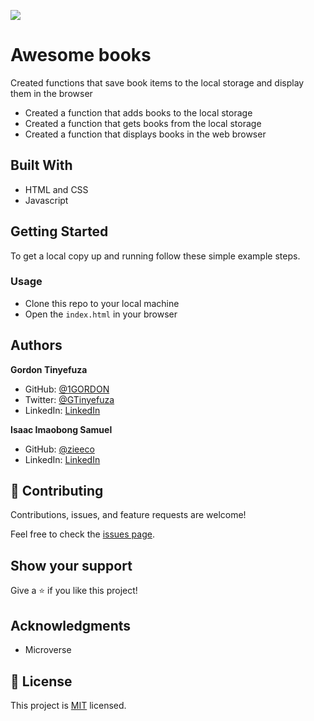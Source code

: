 ![](https://img.shields.io/badge/Microverse-blueviolet)

# Awesome books

Created functions that save book items to the local storage and display them in the browser

- Created a function that adds books to the local storage
- Created a function that gets books from the local storage
- Created a function that displays books in the web browser

## Built With

- HTML and CSS
- Javascript

## Getting Started

To get a local copy up and running follow these simple example steps.

### Usage

- Clone this repo to your local machine
- Open the `index.html` in your browser

## Authors

**Gordon Tinyefuza**

- GitHub: [@1GORDON](https://github.com/1GORDON)
- Twitter: [@GTinyefuza](https://twitter.com/Tinyefuza)
- LinkedIn: [LinkedIn](www.linkedin.com/in/tinyefuza-gordon-935747213)

**Isaac Imaobong Samuel**

- GitHub: [@zieeco](https://github.com/zieeco)
- LinkedIn: [LinkedIn](https://www.linkedin.com/in/isaac-imaobong-samuel-a4849b1b8/)

## 🤝 Contributing

Contributions, issues, and feature requests are welcome!

Feel free to check the [issues page](https://github.com/1GORDON/gitflow/issues).

## Show your support

Give a ⭐️ if you like this project!

## Acknowledgments

- Microverse

## 📝 License

This project is [MIT](./MIT.md) licensed.
